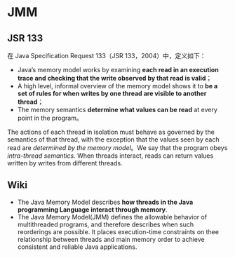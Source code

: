 # JMM
## JSR 133
在 Java Specification Request 133（JSR 133，2004）中，定义如下：
- Java’s memory model works by examining **each read in an execution trace and checking that the write observed by that read is valid**；
- A high level, informal overview of the memory model shows it to **be a set of rules for when writes by one thread are visible to another thread**；
- The memory semantics **determine what values can be read** at every point in the program。

The actions of each thread in isolation must behave as governed by the semantics of that thread, with the exception that the values seen by each read are *determined by the memory model*。We say that the program obeys *intra-thread semantics*.
When threads interact, reads can return values written by writes from different threads.

## Wiki
- The Java Memory Model describes **how threads in the Java programming Language interact through memory**.
- The Java Memory Model(JMM) defines the allowable behavior of multithreaded programs, and therefore describes when such reorderings are possible. It places execution-time constraints on thee relationship between threads and main memory order to achieve consistent and reliable Java applications. 


